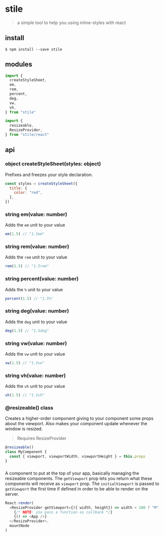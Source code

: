 # stile

> a simple tool to help you using inline-styles with react

## install

```console
$ npm install --save stile
```

## modules

```javascript
import {
  createStyleSheet,
  em,
  rem,
  percent,
  deg,
  vw,
  vh,
} from "stile"

import {
  resizeable,
  ResizeProvider,
} from "stile/react"
```

## api

### object createStyleSheet(styles: object)

Prefixes and freezes your style declaration.

```javascript
const styles = createStyleSheet({
  title: {
    color: "red",
  },
})
```

### string em(value: number)

Adds the `em` unit to your value

```javascript
em(1.5) // "1.5em"
```

### string rem(value: number)

Adds the `rem` unit to your value

```javascript
rem(1.5) // "1.5rem"
```

### string percent(value: number)

Adds the `%` unit to your value

```javascript
percent(1.5) // "1.5%"
```

### string deg(value: number)

Adds the `deg` unit to your value

```javascript
deg(1.5) // "1.5deg"
```

### string vw(value: number)

Adds the `vw` unit to your value

```javascript
vw(1.5) // "1.5vw"
```

### string vh(value: number)

Adds the `vh` unit to your value

```javascript
vh(1.5) // "1.5vh"
```

### @resizeable() class

Creates a higher-order component giving to your component some props about
the viewport. Also makes your component update whenever the window is resized.

> Requires ResizeProvider

```javascript
@resizeable()
class MyComponent {
  const { viewport, viewportWidth, viewportHeight } = this.props
}
```

### <ResizeProvider getViewport={func} initialViewport={object}/>

A component to put at the top of your app, basically managing the resizeable
components. The `getViewport` prop lets you return what these components will
receive as `viewport` prop. The `initialViewport` is passed to `getViewport`
the first time if defined in order to be able to render on the server.

```javascript
React.render(
  <ResizeProvider getViewport={({ width, height}) => width > 100 ? "M" : "S"}>
    {/* NOTE: you pass a function as callback */}
    {() => <App />}
  </ResizeProvider>,
  mountNode
)
```
